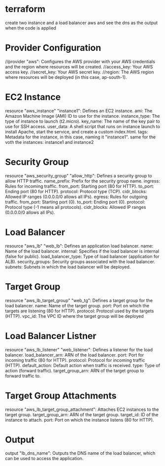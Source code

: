 # terraform
create two instance  and a load balancer aws and see the dns as the output when the code is applied 

# Provider Configuration
//provider "aws": Configures the AWS provider with your AWS credentials and the region where resources will be created.
//access_key: Your AWS access key.
//secret_key: Your AWS secret key.
//region: The AWS region where resources will be deployed (in this case, ap-south-1).

# EC2 Instance
resource "aws_instance" "instance1": Defines an EC2 instance.
ami: The Amazon Machine Image (AMI) ID to use for the instance.
instance_type: The type of instance to launch (t2.micro).
key_name: The name of the key pair to use for SSH access.
user_data: A shell script that runs on instance launch to install Apache, start the service, and create a custom index.html.
tags: Metadata for the instance, in this case, naming it "instance1".
same for the voth the instances: instance1 and instance2

# Security Group
resource "aws_security_group" "allow_http": Defines a security group to allow HTTP traffic.
name_prefix: Prefix for the security group name.
ingress: Rules for incoming traffic.
from_port: Starting port (80 for HTTP).
to_port: Ending port (80 for HTTP).
protocol: Protocol type (TCP).
cidr_blocks: Allowed IP ranges (0.0.0.0/0 allows all IPs).
egress: Rules for outgoing traffic.
from_port: Starting port (0).
to_port: Ending port (0).
protocol: Protocol type (-1 means all protocols).
cidr_blocks: Allowed IP ranges (0.0.0.0/0 allows all IPs).

# Load Balancer
resource "aws_lb" "web_lb": Defines an application load balancer.
name: Name of the load balancer.
internal: Specifies if the load balancer is internal (false for public).
load_balancer_type: Type of load balancer (application for ALB).
security_groups: Security groups associated with the load balancer.
subnets: Subnets in which the load balancer will be deployed.

# Target Group
resource "aws_lb_target_group" "web_tg": Defines a target group for the load balancer.
name: Name of the target group.
port: Port on which the targets are listening (80 for HTTP).
protocol: Protocol used by the targets (HTTP).
vpc_id: The VPC ID where the target group will be deployed

# Load Balancer Listner
resource "aws_lb_listener" "web_listener": Defines a listener for the load balancer.
load_balancer_arn: ARN of the load balancer.
port: Port for incoming traffic (80 for HTTP).
protocol: Protocol for incoming traffic (HTTP).
default_action: Default action when traffic is received.
type: Type of action (forward traffic).
target_group_arn: ARN of the target group to forward traffic to.

# Target Group Attachments
resource "aws_lb_target_group_attachment": Attaches EC2 instances to the target group.
target_group_arn: ARN of the target group.
target_id: ID of the instance to attach.
port: Port on which the instance listens (80 for HTTP).

# Output
output "lb_dns_name": Outputs the DNS name of the load balancer, which can be used to access the application.
